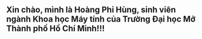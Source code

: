 ## Xin chào, mình là Hoàng Phi Hùng, sinh viên ngành Khoa học Máy tính của Trường Đại học Mở Thành phố Hồ Chí Minh!!!

